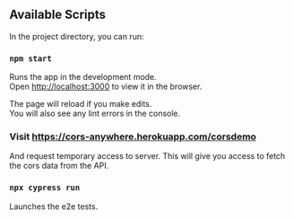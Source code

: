 ## Available Scripts

In the project directory, you can run:

### `npm start`

Runs the app in the development mode.\
Open [http://localhost:3000](http://localhost:3000) to view it in the browser.

The page will reload if you make edits.\
You will also see any lint errors in the console.

### Visit https://cors-anywhere.herokuapp.com/corsdemo 
And request temporary access to server. This will give you access to fetch the cors data from the API.

### `npx cypress run`

Launches the e2e tests.

